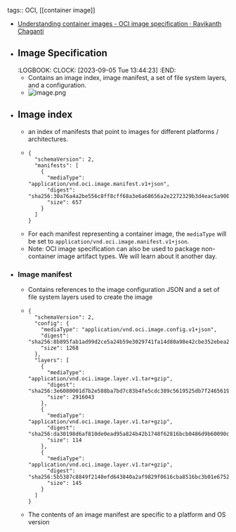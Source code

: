 tags:: OCI, [[container image]]

- [Understanding container images - OCI image specification · Ravikanth Chaganti](https://ravichaganti.com/blog/2022-10-28-understanding-container-images-oci-image-specification/)
- ## Image Specification
  :LOGBOOK:
  CLOCK: [2023-09-05 Tue 13:44:23]
  :END:
	- Contains an image index, image manifest, a set of file system layers, and a configuration.
	- ![image.png](../assets/image_1693914342614_0.png)
- ## Image index
	- an index of manifests that point to images for different platforms / architectures.
	- ```
	  {
	    "schemaVersion": 2,
	    "manifests": [
	      {
	        "mediaType": "application/vnd.oci.image.manifest.v1+json",
	        "digest": "sha256:30a76a4a2be556c8ff8cff68a3e6a68656a2e2272329b3d4eac5a90072929f7c",
	        "size": 657
	      }
	    ]
	  }
	  ```
	- For each manifest representing a container image, the `mediaType` will be set to `application/vnd.oci.image.manifest.v1+json`.
	- Note: OCI image specification can also be used to package non-container 
	  image artifact types. We will learn about it another day.
- ### Image manifest
	- Contains references to the image configuration JSON and a set of file system layers used to create the image
	- ```
	  {
	    "schemaVersion": 2,
	    "config": {
	      "mediaType": "application/vnd.oci.image.config.v1+json",
	      "digest": "sha256:8b895fab1ad99d2ce5a24b59e3029741fa14d80a98e42cbe352ebea2f64b4446",
	      "size": 1268
	    },
	    "layers": [
	      {
	        "mediaType": "application/vnd.oci.image.layer.v1.tar+gzip",
	        "digest": "sha256:3e6080001d7b2e588ba7bd7c83b4fe5cdc389c5619525db7f24656198f7d44ab",
	        "size": 2916043
	      },
	      {
	        "mediaType": "application/vnd.oci.image.layer.v1.tar+gzip",
	        "digest": "sha256:da30198d6af810de0ead95a824b42b1748f62816bcb0486d9b60090c70e02759",
	        "size": 114
	      },
	      {
	        "mediaType": "application/vnd.oci.image.layer.v1.tar+gzip",
	        "digest": "sha256:5b5387c8849f2140efd643840a2af9829f0616cba8516bc3b01e67529a80406b",
	        "size": 145
	      }
	    ]
	  }
	  ```
	- The contents of an image manifest are specific to a platform and OS version
